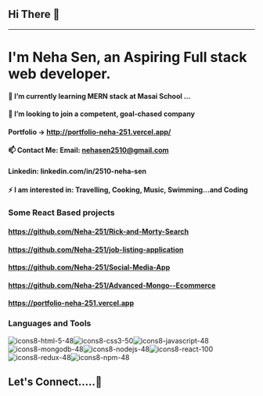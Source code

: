 ##                                                                            Hi There 👋
-------------------------------------------------------------------------------------------------------------------------------------------------------------------------
#                                                         I'm Neha Sen, an Aspiring Full stack web developer.


####                                                     🔭 I’m currently learning MERN stack at Masai School ...
####                                                     👯 I’m looking to join a competent, goal-chased company
####                                                     Portfolio -> http://portfolio-neha-251.vercel.app/
####                                                         📫 Contact Me: Email: nehasen2510@gmail.com
####                                                              Linkedin: linkedin.com/in/2510-neha-sen
####                                             ⚡ I am interested in: Travelling, Cooking, Music, Swimming...and Coding


### Some React Based projects

#### https://github.com/Neha-251/Rick-and-Morty-Search
#### https://github.com/Neha-251/job-listing-application
#### https://github.com/Neha-251/Social-Media-App
#### https://github.com/Neha-251/Advanced-Mongo--Ecommerce
#### https://portfolio-neha-251.vercel.app


###                                                                          Languages and Tools                   
                                                               
![icons8-html-5-48](https://user-images.githubusercontent.com/96072906/163950239-0f692589-eef4-47a0-a035-3d4ce6f5d794.png)![icons8-css3-50](https://user-images.githubusercontent.com/96072906/163950263-6e7b5749-0995-4721-93c4-b65df3a489d1.png)![icons8-javascript-48](https://user-images.githubusercontent.com/96072906/163950281-ce521101-2495-4412-ab0f-7aeeab7d59f5.png)![icons8-mongodb-48](https://user-images.githubusercontent.com/96072906/163950295-c5c296bc-59fe-4d6b-9db6-bf72df5b2a92.png)![icons8-nodejs-48](https://user-images.githubusercontent.com/96072906/163950343-6404ffdc-f0e7-403a-a344-f96a603a8c74.png)![icons8-react-100](https://user-images.githubusercontent.com/96072906/163950364-a826dac3-d8e3-4614-9f8a-7721ccb22636.png)![icons8-redux-48](https://user-images.githubusercontent.com/96072906/163950371-7cae31b9-df40-4b2e-b7ea-64f8f4b19630.png)![icons8-npm-48](https://user-images.githubusercontent.com/96072906/163950393-09616e65-2706-47ce-a50b-ba6d8275d0ef.png)     

##                                                                                   Let's Connect.....🤝

